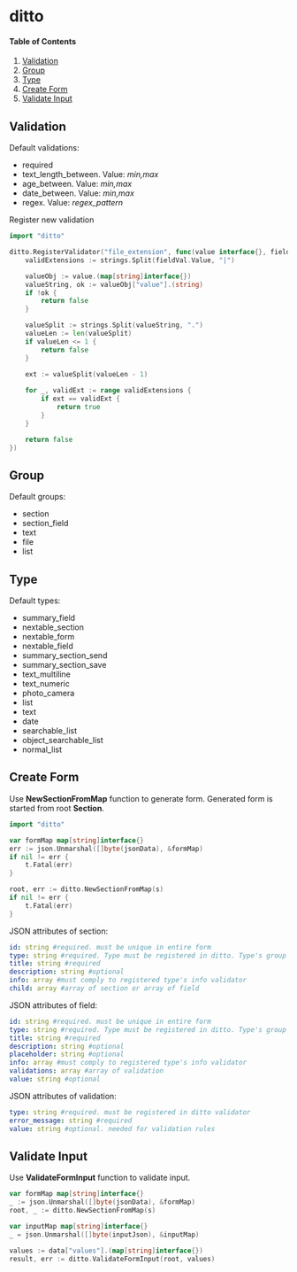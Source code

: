 # ditto

#### Table of Contents  
1. [Validation](#validation)
2. [Group](#group)
3. [Type](#type)
4. [Create Form](#create-form)
5. [Validate Input](#validate-input)

<a name="validation"/>

## Validation

Default validations:
- required
- text_length_between. Value: *min,max*
- age_between. Value: *min,max*
- date_between. Value: *min,max*
- regex. Value: *regex_pattern*

Register new validation

```go
import "ditto"

ditto.RegisterValidator("file_extension", func(value interface{}, fieldVal ditto.FieldValidation) bool {
    validExtensions := strings.Split(fieldVal.Value, "|")

    valueObj := value.(map[string]interface{})
    valueString, ok := valueObj["value"].(string)
    if !ok {
        return false
    }

    valueSplit := strings.Split(valueString, ".")
    valueLen := len(valueSplit)
    if valueLen <= 1 {
        return false
    }
    
    ext := valueSplit(valueLen - 1)

    for _, validExt := range validExtensions {
        if ext == validExt {
            return true
        }
    }

    return false
})
```

<a name="group"/>

## Group

Default groups:
- section
- section_field
- text
- file
- list


<a name="type"/>

## Type

Default types:
- summary_field
- nextable_section
- nextable_form
- nextable_field
- summary_section_send
- summary_section_save
- text_multiline
- text_numeric
- photo_camera
- list
- text
- date
- searchable_list
- object_searchable_list
- normal_list

<a name="create-form"/>

## Create Form

Use **NewSectionFromMap** function to generate form. Generated form is started from root **Section**.

```go
import "ditto"

var formMap map[string]interface{}
err := json.Unmarshal([]byte(jsonData), &formMap)
if nil != err {
    t.Fatal(err)
}

root, err := ditto.NewSectionFromMap(s)
if nil != err {
    t.Fatal(err)
}
```

JSON attributes of section:
```yaml
id: string #required. must be unique in entire form
type: string #required. Type must be registered in ditto. Type's group must be section
title: string #required
description: string #optional
info: array #must comply to registered type's info validator
child: array #array of section or array of field
```

JSON attributes of field:
```yaml
id: string #required. must be unique in entire form
type: string #required. Type must be registered in ditto. Type's group must be field
title: string #required
description: string #optional
placeholder: string #optional
info: array #must comply to registered type's info validator
validations: array #array of validation
value: string #optional
```

JSON attributes of validation:
```yaml
type: string #required. must be registered in ditto validator
error_message: string #required
value: string #optional. needed for validation rules
```


<a name="validate-input"/>

## Validate Input

Use **ValidateFormInput** function to validate input.

```go
var formMap map[string]interface{}
_ := json.Unmarshal([]byte(jsonData), &formMap)
root, _ := ditto.NewSectionFromMap(s)

var inputMap map[string]interface{}
_ = json.Unmarshal([]byte(inputJson), &inputMap)

values := data["values"].(map[string]interface{})
result, err := ditto.ValidateFormInput(root, values)
```
